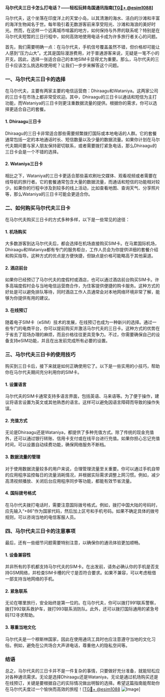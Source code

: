 **马尔代夫三日卡怎么打电话？——轻松玩转岛国通讯指南[[TG💪+ @esim1088](https://t.me/s/esim1088)]**

马尔代夫，这个坐落在印度洋上的天堂小岛，以其清澈的海水、洁白的沙滩和丰富的海洋生物闻名于世。每年吸引着无数游客前来享受阳光、沙滩和海浪的美好时光。然而，在这样一个远离城市喧嚣的地方，如何保持与外界的联系呢？特别是在马尔代夫短暂的三日行程中，如何高效地使用电话卡成为许多旅行者关心的问题。

首先，我们需要明确一点：在马尔代夫，手机信号覆盖虽然不错，但价格却可能让人感到“压力山大”。尤其是国际漫游费用，对于普通游客来说，无疑是一笔不小的开支。因此，选择一张适合自己的本地SIM卡显得尤为重要。那么，马尔代夫的三日卡应该怎么挑选和使用呢？让我们一步步来解答这个问题。

### 一、马尔代夫三日卡的选择

在马尔代夫，主要有两家主要的电信运营商：Dhiraagu和Wataniya。这两家公司的三日卡在市场上都非常受欢迎。其中，Dhiraagu的三日卡以通话和短信为主打功能，而Wataniya的三日卡则更注重数据流量的提供。根据你的需求，你可以选择更适合自己的套餐。

#### 1. Dhiraagu三日卡
Dhiraagu的三日卡非常适合那些需要频繁拨打国际或本地电话的人群。它的套餐通常包括一定的本地通话时长、短信数量以及少量的数据流量。如果你计划在马尔代夫期间要与家人朋友保持密切联系，或者需要拨打紧急电话，那么Dhiraagu的三日卡会是一个不错的选择。

#### 2. Wataniya三日卡
相比之下，Wataniya的三日卡更适合那些喜欢刷社交媒体、观看视频或者需要在线导航的旅行者。它的套餐通常包含大量的数据流量，而通话和短信的功能相对较少。如果你的行程中涉及到较多的线上活动，比如查看地图、查询天气、分享照片等，那么Wataniya的三日卡可能会更适合你。

### 二、如何购买马尔代夫三日卡

在马尔代夫购买三日卡的方式多种多样，以下是一些常见的途径：

#### 1. 机场购买
大多数游客到达马尔代夫后，都会选择在机场直接购买SIM卡。在马累国际机场，Dhiraagu和Wataniya都有专门的服务柜台，工作人员会为你提供详细的套餐介绍和购买指导。这种方式的优点是方便快捷，但缺点是价格可能略高于其他渠道。

#### 2. 酒店前台
如果你已经预订了马尔代夫的度假村或酒店，也可以通过酒店前台购买SIM卡。许多高端度假村会与当地电信运营商合作，为住客提供便捷的购卡服务。这种方式的好处是可以避免排队等待，同时酒店工作人员通常会对本地网络环境非常了解，能够为你提供有用的建议。

#### 3. 在线预订
随着电子SIM卡（eSIM）技术的发展，在线预订也成为一种新兴的选择。通过一些专门的电商平台，你可以提前购买并激活马尔代夫的三日卡。这种方式的优势在于省去了现场办理的麻烦，而且价格往往更具竞争力。不过，你需要确保自己的设备支持eSIM功能，并且在出发前完成所有必要的设置。

### 三、马尔代夫三日卡的使用技巧

购买到三日卡后，接下来就是如何正确使用它了。以下是一些实用的小技巧，帮助你在马尔代夫期间充分利用你的SIM卡。

#### 1. 设置语言
马尔代夫的SIM卡通常支持多语言界面，包括英语、马来语等。为了便于操作，建议将语言设置为英文或其他熟悉的语言。这样可以避免因语言障碍而导致的操作失误。

#### 2. 充值方式
无论是Dhiraagu还是Wataniya，都提供了多种充值方式。除了传统的现金充值外，还可以通过银行转账、信用卡支付或在线平台进行充值。如果你担心忘记充值时间，可以设置自动续费功能，确保网络服务不断档。

#### 3. 数据流量的管理
对于使用数据流量较多的用户来说，合理管理流量至关重要。你可以通过手机自带的应用程序监控每日的流量消耗情况，并根据实际需求调整上网习惯。例如，减少高清视频播放、关闭后台应用程序同步等功能，都能有效节省流量。

#### 4. 国际拨号格式
在马尔代夫拨打电话时，需要注意国际拨号格式。例如，拨打中国大陆的号码时，应先输入“+86”作为国家代码，然后加上区号和手机号码。如果不确定具体的拨号规则，可以咨询当地的电信客服人员。

### 四、马尔代夫三日卡的注意事项

最后，还有一些细节问题需要特别注意，以确保你的通讯体验更加顺畅。

#### 1. 设备兼容性
并非所有的手机都支持马尔代夫的SIM卡。在出发前，请务必确认你的手机是否支持GSM网络，并检查SIM卡槽的尺寸是否符合要求。如果不兼容，可以考虑租借一部支持当地网络的手机。

#### 2. 紧急联系
无论在哪里旅行，安全始终是第一位的。在马尔代夫，你可以拨打991联系警察，拨打992联系救护车，拨打993联系消防队。此外，还可以拨打国际通用的紧急号码112寻求帮助。

#### 3. 尊重当地文化
马尔代夫是一个穆斯林国家，因此在使用通讯工具时也应注意遵守当地的文化习俗。例如，避免在公共场合大声讲电话，尊重他人的隐私空间等。

### 结语

总之，马尔代夫的三日卡并不是一件复杂的事情，只要做好充分准备，就能轻松应对各种通讯需求。无论是选择Dhiraagu还是Wataniya，无论是通过机场购买还是在线预订，关键是要根据自己的实际情况做出明智的选择。希望这篇指南能帮助你在马尔代夫度过一个愉快而高效的旅程！[[TG💪+ @esim1088](https://t.me/s/esim1088) ![Image](https://i.postimg.cc/4NQfJmqS/Snipaste-2025-05-13-00-14-12.png)]